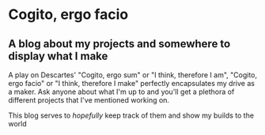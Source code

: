 # Cogito, ergo facio

A blog about my projects and somewhere to display what I make 
---

A play on Descartes' "Cogito, ergo sum" or "I think, therefore I am", "Cogito, ergo facio" or "I think, therefore I make" perfectly encapsulates my drive as a maker.
Ask anyone about what I'm up to and you'll get a plethora of different projects that I've mentioned working on. 

This blog serves to *hopefully* keep track of them and show my builds to the world
